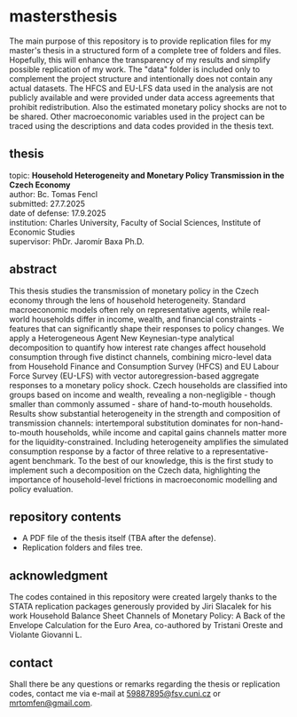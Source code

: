 # mastersthesis
The main purpose of this repository is to provide replication files for my master's thesis in a structured form of a complete tree of folders and files. Hopefully, this will enhance the transparency of my results and simplify possible replication of my work. The "data" folder is included only to complement the project structure and intentionally does not contain any actual datasets. The HFCS and EU-LFS data used in the analysis are not publicly available and were provided under data access agreements that prohibit redistribution. Also the estimated monetary policy shocks are not to be shared. Other macroeconomic variables used in the project can be traced using the descriptions and data codes provided in the thesis text.

## thesis
topic: **Household Heterogeneity and Monetary Policy Transmission in the Czech Economy**  
author: Bc. Tomas Fencl  
submitted: 27.7.2025  
date of defense: 17.9.2025  
institution: Charles University, Faculty of Social Sciences, Institute of Economic Studies  
supervisor: PhDr. Jaromír Baxa Ph.D.  

## abstract
This thesis studies the transmission of monetary policy in the Czech economy through the lens of household heterogeneity. Standard macroeconomic models often rely on representative agents, while real-world households differ in income, wealth, and financial constraints - features that can significantly shape their responses to policy changes. We apply a Heterogeneous Agent New Keynesian-type analytical decomposition to quantify how interest rate changes affect household consumption through five distinct channels, combining micro-level data from Household Finance and Consumption Survey (HFCS) and EU Labour Force Survey (EU-LFS) with vector autoregression-based aggregate responses to a monetary policy shock. Czech households are classified into groups based on income and wealth, revealing a non-negligible - though smaller than commonly assumed - share of hand-to-mouth households. Results show substantial heterogeneity in the strength and composition of transmission channels: intertemporal substitution dominates for non-hand-to-mouth households, while income and capital gains channels matter more for the liquidity-constrained. Including heterogeneity amplifies the simulated consumption response by a factor of three relative to a representative-agent benchmark. To the best of our knowledge, this is the first study to implement such a decomposition on the Czech data, highlighting the importance of household-level frictions in macroeconomic modelling and policy evaluation.

## repository contents
* A PDF file of the thesis itself (TBA after the defense).
* Replication folders and files tree.

## acknowledgment
The codes contained in this repository were created largely thanks to the STATA replication packages generously provided by Jiri Slacalek for his work Household Balance Sheet Channels of Monetary Policy: A Back of the Envelope Calculation for the Euro Area, co-authored by Tristani Oreste and Violante Giovanni L.

## contact
Shall there be any questions or remarks regarding the thesis or replication codes, contact me via e-mail at 59887895@fsv.cuni.cz or mrtomfen@gmail.com.

